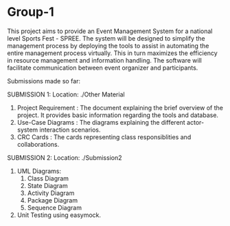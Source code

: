 Group-1
=======
This project aims to provide an Event Management System for a national level Sports Fest - SPREE. The system will be designed to simplify the management process by deploying the tools to assist in automating the entire management process virtually. This in turn maximizes the efficiency in resource management and information handling. The software will facilitate communication between event organizer and participants.

Submissions made so far:

SUBMISSION 1:
Location: ./Other Material
1. Project Requirement : The document explaining the brief overview of the project. It provides basic information regarding the tools and database.
2. Use-Case Diagrams : The diagrams explaining the different actor-system interaction scenarios.
3. CRC Cards : The cards representing class responsiblities and collaborations.

SUBMISSION 2:
Location: ./Submission2
1. UML Diagrams: 
	1. Class Diagram
	2. State Diagram
	3. Activity Diagram
	4. Package Diagram
	5. Sequence Diagram
2. Unit Testing using easymock.
